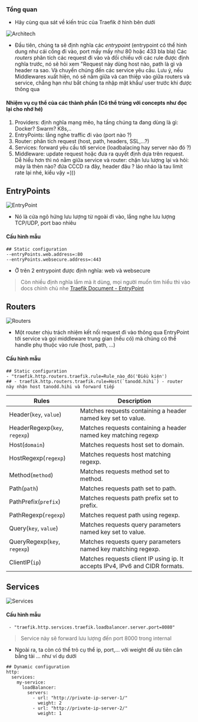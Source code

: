 ### Tổng quan
* Hãy cùng qua sát về kiến trúc của Traefik ở hình bên dưới

 ![Architech](https://doc.traefik.io/traefik/assets/img/architecture-overview.png)

  * Đầu tiên, chúng ta sẽ định nghĩa các *entrypoint* (entrypoint có thể hình dung như cái cổng đi vào, port mấy mấy như 80 hoặc 433 bla bla)
 Các *routers* phân tích các request đi vào và đối chiếu với các rule được định nghĩa trước, nó sẽ hỏi xem "Request này dùng host nào, path là gì và header ra sao.
 Và chuyển chúng đến các service yêu cầu. Lưu ý, nếu Middlewares xuất hiện, nó sẽ nằm giữa và can thiệp vào giữa routers và service, chẳng hạn như bắt chúng ta nhập mật khẩu/ user trước khi được thông qua

#### Nhiệm vụ cụ thể của các thành phần (Có thể trùng với concepts như đọc lại cho nhớ hé)
1. Providers: định nghĩa mạng mẽo, hạ tầng chúng ta đang dùng là gì: Docker? Swarm? K8s,..
2. EntryPoints: lắng nghe traffic đi vào (port nào ?)
3. Router: phân tích request (host, path, headers, SSL,...?)
4. Services: forward yêu cầu tới service (loadbalacing hay server nào đó ?)
5. Middleware: update request hoặc đưa ra quyết định dựa trên request. Dễ hiểu hơn thì nó nằm giữa service và router: chặn lưu lượng lại và hỏi: mày là thèn nào? đứa CCCD ra đây, header đâu ? láo nháo là tau limit rate lại nhé, kiểu vậy =)))

## EntryPoints
![EntryPoint](https://doc.traefik.io/traefik/assets/img/entrypoints.png)

* Nó là cửa ngõ hứng lưu lượng từ ngoài đi vào, lắng nghe lưu lượng TCP/UDP, port bao nhiêu
#### Cấu hình mẫu
```
## Static configuration
--entryPoints.web.address=:80
--entryPoints.websecure.address=:443
```
 * Ở trên 2 entrypoint được định nghĩa: web và websecure
>Còn nhiều định nghĩa lắm mà ít dùng, mọi người muốn tìm hiểu thì vào docs chính chủ nhe [Traefik Document - EntryPoint](https://doc.traefik.io/traefik/routing/entrypoints/)

## Routers
![Routers](https://doc.traefik.io/traefik/assets/img/routers.png)
* Một router chịu trách nhiệm kết nối request đi vào thông qua EntryPoint tới service và gọi middleware trung gian (nếu có) mà chúng có thể handle phụ thuộc vào rule (host, path, ...) 
#### Cấu hình mẫu

```
## Static configuration
- "traefik.http.routers.traefik.rule=Rule_nào_đó('Điều kiện')
## - traefik.http.routers.traefik.rule=Host(`tanodd.hihi`) - router này nhận host tanodd.hihi và forward tiếp 
```

| Rules                         | Description                                                                  |
|-------------------------------|------------------------------------------------------------------------------|
| Header(`key`, `value`)        | Matches requests containing a header named key set to value.                 |
| HeaderRegexp(`key`, `regexp`) | Matches requests containing a header named key matching regexp               |
| Host(`domain`)                | Matches requests host set to domain.                                         |
| HostRegexp(`regexp`)          | Matches requests host matching regexp.                                       |
| Method(`method`)              | Matches requests method set to method.                                       |
| Path(`path`)                  | Matches requests path set to path.                                           |
| PathPrefix(`prefix`)          | Matches requests path prefix set to prefix.                                  |
| PathRegexp(`regexp`)          | Matches request path using regexp.                                           |
| Query(`key`, `value`)         | Matches requests query parameters named key set to value.                    |
| QueryRegexp(`key`, `regexp`)  | Matches requests query parameters named key matching regexp.                 |
| ClientIP(`ip`)                | Matches requests client IP using ip. It accepts IPv4, IPv6 and CIDR formats. |

## Services
![Services](https://doc.traefik.io/traefik/assets/img/services.png)
#### Cấu hình mẫu
```
 - "traefik.http.services.traefik.loadbalancer.server.port=8080"
```
> Service này sẽ forward lưu lượng đến port 8000 trong internal
* Ngoài ra, ta còn có thể trỏ cụ thể ip, port,... với weight để ưu tiên cân bằng tải ... như ví dụ dưới
```
## Dynamic configuration
http:
  services:
    my-service:
      loadBalancer:
        servers:
          - url: "http://private-ip-server-1/"
            weight: 2
          - url: "http://private-ip-server-2/"
            weight: 1
```
